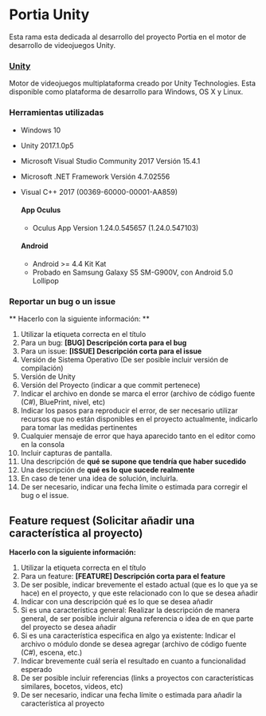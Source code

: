 Portia Unity
============

Esta rama esta dedicada al desarrollo del proyecto Portia en el motor de desarrollo de videojuegos Unity.

### [Unity](https://unity3d.com/)
Motor de videojuegos multiplataforma creado por Unity Technologies. Esta disponible como plataforma de desarrollo para Windows, OS X y Linux.  

### Herramientas utilizadas
* Windows 10
* Unity 2017.1.0p5
* Microsoft Visual Studio Community 2017 Versión 15.4.1
* Microsoft .NET Framework Versión 4.7.02556
* Visual C++ 2017 (00369-60000-00001-AA859)

  #### App Oculus
  * Oculus App Version 1.24.0.545657 (1.24.0.547103)

  #### Android
  * Android >= 4.4 Kit Kat
  * Probado en Samsung Galaxy S5 SM-G900V, con Android 5.0 Lollipop

### Reportar un bug o un issue  
** Hacerlo con la siguiente información: **

1. Utilizar la etiqueta correcta en el título
  1. Para un bug: **[BUG\] Descripción corta para el bug**
  2. Para un issue: **[ISSUE\] Descripción corta para el issue**
2. Versión de Sistema Operativo (De ser posible incluir versión de compilación)
3. Versión de Unity
4. Versión del Proyecto (indicar a que commit pertenece)
5. Indicar el archivo en donde se marca el error (archivo de código fuente (C#), BluePrint, nivel, etc)
6. Indicar los pasos para reproducir el error, de ser necesario utilizar recursos que no están disponibles en el proyecto actualmente, indicarlo para tomar las medidas pertinentes
7. Cualquier mensaje de error que haya aparecido tanto en el editor como en la consola
8. Incluir capturas de pantalla.
9. Una descripción de **qué se supone que tendría que haber sucedido**
10. Una descripción de **qué es lo que sucede realmente**
11. En caso de tener una idea de solución, incluirla.
12. De ser necesario, indicar una fecha límite o estimada para corregir el bug o el issue.


## Feature request (Solicitar añadir una característica al proyecto)

**Hacerlo con la siguiente información:**

1. Utilizar la etiqueta correcta en el título
  1. Para un feature: **[FEATURE\] Descripción corta para el feature**
2. De ser posible, indicar brevemente el estado actual (que es lo que ya se hace) en el proyecto, y que este relacionado con lo que se desea añadir
3. Indicar con una descripción qué es lo que se desea añadir
  1. Si es una característica general: Realizar la descripción de manera general, de ser posible incluir alguna referencia o idea de en que parte del proyecto se desea añadir
  2. Si es una característica especifica en algo ya existente: Indicar el archivo o módulo donde se desea agregar (archivo de código fuente (C#), escena, etc.)
4. Indicar brevemente cuál sería el resultado en cuanto a funcionalidad esperado
5. De ser posible incluir referencias (links a proyectos con características similares, bocetos, videos, etc)
6. De ser necesario, indicar una fecha límite o estimada para añadir la característica al proyecto
